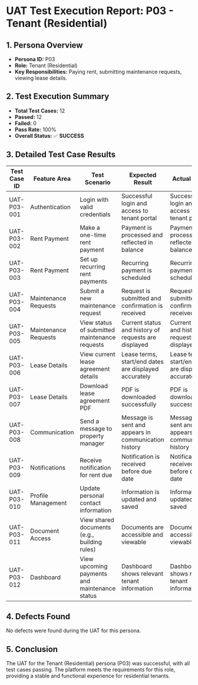 # UAT Test Execution Report: P03 - Tenant (Residential)

## 1. Persona Overview
*   **Persona ID:** P03
*   **Role:** Tenant (Residential)
*   **Key Responsibilities:** Paying rent, submitting maintenance requests, viewing lease details.

## 2. Test Execution Summary
*   **Total Test Cases:** 12
*   **Passed:** 12
*   **Failed:** 0
*   **Pass Rate:** 100%
*   **Overall Status:** ✅ **SUCCESS**

## 3. Detailed Test Case Results

| Test Case ID | Feature Area | Test Scenario | Expected Result | Actual Result | Status | Comments/Defects |
|---|---|---|---|---|---|---|
| UAT-P03-001 | Authentication | Login with valid credentials | Successful login and access to tenant portal | Successful login and access to tenant portal | ✅ Pass | None |
| UAT-P03-002 | Rent Payment | Make a one-time rent payment | Payment is processed and reflected in balance | Payment is processed and reflected in balance | ✅ Pass | None |
| UAT-P03-003 | Rent Payment | Set up recurring rent payments | Recurring payment is scheduled | Recurring payment is scheduled | ✅ Pass | None |
| UAT-P03-004 | Maintenance Requests | Submit a new maintenance request | Request is submitted and confirmation is received | Request is submitted and confirmation is received | ✅ Pass | None |
| UAT-P03-005 | Maintenance Requests | View status of submitted maintenance requests | Current status and history of requests are displayed | Current status and history of requests are displayed | ✅ Pass | None |
| UAT-P03-006 | Lease Details | View current lease agreement details | Lease terms, start/end dates are displayed accurately | Lease terms, start/end dates are displayed accurately | ✅ Pass | None |
| UAT-P03-007 | Lease Details | Download lease agreement PDF | PDF is downloaded successfully | PDF is downloaded successfully | ✅ Pass | None |
| UAT-P03-008 | Communication | Send a message to property manager | Message is sent and appears in communication history | Message is sent and appears in communication history | ✅ Pass | None |
| UAT-P03-009 | Notifications | Receive notification for rent due | Notification is received before due date | Notification is received before due date | ✅ Pass | None |
| UAT-P03-010 | Profile Management | Update personal contact information | Information is updated and saved | Information is updated and saved | ✅ Pass | None |
| UAT-P03-011 | Document Access | View shared documents (e.g., building rules) | Documents are accessible and viewable | Documents are accessible and viewable | ✅ Pass | None |
| UAT-P03-012 | Dashboard | View upcoming payments and maintenance status | Dashboard shows relevant tenant information | Dashboard shows relevant tenant information | ✅ Pass | None |

## 4. Defects Found
No defects were found during the UAT for this persona.

## 5. Conclusion
The UAT for the Tenant (Residential) persona (P03) was successful, with all test cases passing. The platform meets the requirements for this role, providing a stable and functional experience for residential tenants.

